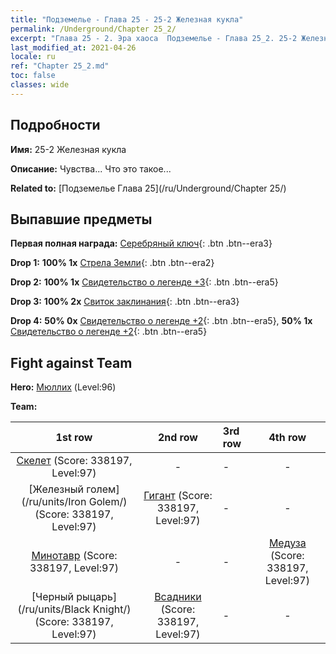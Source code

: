 ```yaml
---
title: "Подземелье - Глава 25 - 25-2 Железная кукла"
permalink: /Underground/Chapter 25_2/
excerpt: "Глава 25 - 2. Эра хаоса  Подземелье - Глава 25_2. 25-2 Железная кукла"
last_modified_at: 2021-04-26
locale: ru
ref: "Chapter 25_2.md"
toc: false
classes: wide
---
```


## Подробности

 **Имя:** 25-2 Железная кукла

 **Описание:** Чувства... Что это такое...

 **Related to:** [Подземелье Глава 25](/ru/Underground/Chapter 25/)

## Выпавшие предметы

 **Первая полная награда:** [Серебряный ключ](/ItemsRU/con_693/){: .btn .btn--era3}

 **Drop 1:** **100% 1x** [Стрела Земли](/ItemsRU/her_464/){: .btn .btn--era2}

 **Drop 2:** **100% 1x** [Свидетельство о легенде +3](/ItemsRU/mat_88/){: .btn .btn--era5}

 **Drop 3:** **100% 2x** [Свиток заклинания](/ItemsRU/con_694/){: .btn .btn--era3}

 **Drop 4:** **50% 0x** [Свидетельство о легенде +2](/ItemsRU/mat_81/){: .btn .btn--era5}, **50% 1x** [Свидетельство о легенде +2](/ItemsRU/mat_81/){: .btn .btn--era5}


## Fight against Team
 **Hero:** [Мюллих](/ru/heroes/Mullich/) (Level:96)

 **Team:**


  | 1st row | 2nd row | 3rd row | 4th row |
  |:----:|:----:|:----|:----:|
  | [Скелет](/ru/units/Skeleton/) (Score: 338197, Level:97)  | - | - | - |
  | [Железный голем](/ru/units/Iron Golem/) (Score: 338197, Level:97)  | [Гигант](/ru/units/Giant/) (Score: 338197, Level:97)  | - | - |
  | [Минотавр](/ru/units/Minotaur/) (Score: 338197, Level:97)  | - | - | [Медуза](/ru/units/Medusa/) (Score: 338197, Level:97)  |
  | [Черный рыцарь](/ru/units/Black Knight/) (Score: 338197, Level:97)  | [Всадники](/ru/units/Cavalier/) (Score: 338197, Level:97)  | - | - |


